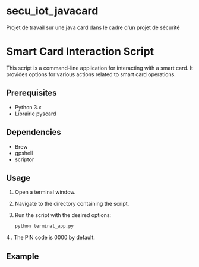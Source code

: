 # secu_iot_javacard
Projet de travail sur une java card dans le cadre d'un projet de sécurité

# Smart Card Interaction Script

This script is a command-line application for interacting with a smart card. It provides options for various actions related to smart card operations.

## Prerequisites

- Python 3.x
- Librairie pyscard

## Dependencies

- Brew
- gpshell
- scriptor

## Usage

1. Open a terminal window.

2. Navigate to the directory containing the script.

3. Run the script with the desired options:

    ```bash
    python terminal_app.py 
    ```
4 . The PIN code is 0000 by default.


## Example



